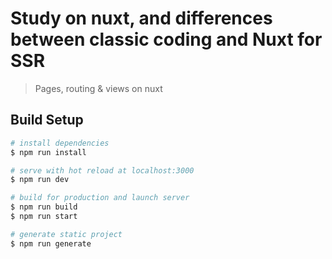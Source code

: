 # Study on nuxt, and differences between classic coding and Nuxt for SSR

> Pages, routing &amp; views on nuxt

## Build Setup

``` bash
# install dependencies
$ npm run install

# serve with hot reload at localhost:3000
$ npm run dev

# build for production and launch server
$ npm run build
$ npm run start

# generate static project
$ npm run generate
```
